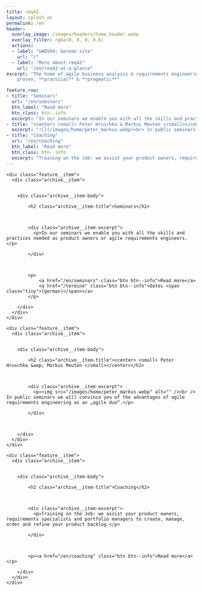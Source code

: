 ```yaml
---
title: req42
layout: splash_en
permalink: /en
header:
  overlay_image: /images/headers/home_header.webp
  overlay_filter: rgba(0, 0, 0, 0.6)
  actions:
  - label: "&#8594; German site"
    url: "/"
  - label: "More about req42"
    url: "/en/req42-at-a-glance"
excerpt: "The home of agile business analysis & requirements engineering: <br> 
    proven, **practical** & **pragmatic**"

feature_row:
- title: "Seminars"
  url: "/en/seminars"
  btn_label: "Read more"
  btn_class: btn--info
  excerpt: "In our seminars we enable you with all the skills and practices needed as product owners or agile requirements engineers."
- title: "<center> <small> Peter Hruschka & Markus Meuten </small></center>"
  excerpt: "![](/images/home/peter_markus.webp)<br> In public seminars we will convince you of the advantages of agile requirements engineering as an „agile duo“."
- title: "Coaching"
  url: "/en/coaching"
  btn_label: "Read more"
  btn_class: btn--info
  excerpt: "Training on the Job: we assist your product owners, requirements specialists and portfolio managers to create, manage, order and refine your product backlog."
---
```


<div class="feature__wrapper">


    <div class="feature__item">
      <div class="archive__item">
        

        <div class="archive__item-body">
          
            <h2 class="archive__item-title">Seminars</h2>
          

          
            <div class="archive__item-excerpt">
              <p>In our seminars we enable you with all the skills and practices needed as product owners or agile requirements engineers.</p>

            </div>
          

          
            <p>
                <a href="/en/seminars" class="btn btn--info">Read more</a>
                <a href="/termine" class="btn btn--info">Dates <span class="tiny">(german)</span></a>
            </p>
          
        </div>
      </div>
    </div>
  
    <div class="feature__item">
      <div class="archive__item">
        

        <div class="archive__item-body">
          
            <h2 class="archive__item-title"><center> <small> Peter Hruschka &amp; Markus Meuten </small></center></h2>
          

          
            <div class="archive__item-excerpt">
              <p><img src="/images/home/peter_markus.webp" alt="" /><br /> In public seminars we will convince you of the advantages of agile requirements engineering as an „agile duo“.</p>

            </div>
          

          
        </div>
      </div>
    </div>
  
    <div class="feature__item">
      <div class="archive__item">
        

        <div class="archive__item-body">
          
            <h2 class="archive__item-title">Coaching</h2>
          

          
            <div class="archive__item-excerpt">
              <p>Training on the Job: we assist your product owners, requirements specialists and portfolio managers to create, manage, order and refine your product backlog.</p>

            </div>
          

          
            <p><a href="/en/coaching" class="btn btn--info">Read more</a></p>
          
        </div>
      </div>
    </div>


</div>